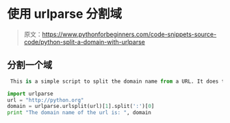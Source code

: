 # 使用 urlparse 分割域

> 原文：<https://www.pythonforbeginners.com/code-snippets-source-code/python-split-a-domain-with-urlparse>

## 分割一个域

```py
 This is a simple script to split the domain name from a URL. It does that by usingPythons urlparse module. 
```

```py
import urlparse
url = "http://python.org"
domain = urlparse.urlsplit(url)[1].split(':')[0]
print "The domain name of the url is: ", domain

```